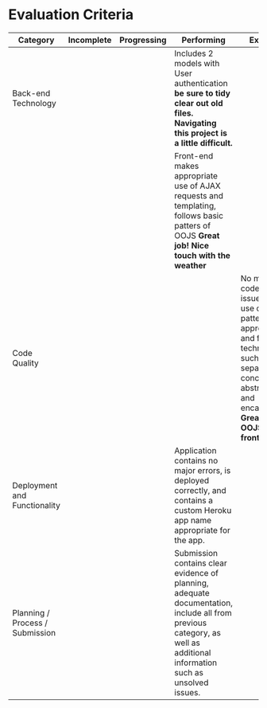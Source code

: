 # Evaluation Criteria

| Category                        | Incomplete                                                                                                                    | Progressing                                                                                                                                                                                           | Performing                                                                                                                                                             | Excelling                                                                                                                                                                                                           |
|---------------------------------|-------------------------------------------------------------------------------------------------------------------------------|-------------------------------------------------------------------------------------------------------------------------------------------------------------------------------------------------------|------------------------------------------------------------------------------------------------------------------------------------------------------------------------|---------------------------------------------------------------------------------------------------------------------------------------------------------------------------------------------------------------------|
| Back-end Technology             |  | | Includes 2 models with User authentication __be sure to tidy clear out old files. Navigating this project is a little difficult.__ |  |
|  |  |  | Front-end makes appropriate use of AJAX requests and templating, follows basic patters of OOJS __Great job! Nice touch with the weather__                                                                          |  |
| Code Quality                    |  |  |  | No major code quality issues, makes use of OOJS patterns appropriately, and follows techniques such as separation of concerns, abstraction, and encapsulation __Great job w/ OOJS on the front end__                                                       |
| Deployment and Functionality    |  |  | Application contains no major errors, is deployed correctly, and contains a custom Heroku app name appropriate for the app.                                            |  |
| Planning / Process / Submission |  |  | Submission contains clear evidence of planning, adequate documentation, include all from previous category, as well as additional information such as unsolved issues. |  |
